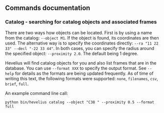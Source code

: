 ## Commands documentation

### Catalog - searching for catalog objects and associated frames

There are two ways how objects can be located. First is by using a name from the
catalog: `--object M1`. If the object is found, its coordinates are then used.
The alternative way is to specify the coordinates directly:
`--ra "11 22 33" --decl "-22 33 44"`. In both cases, you can specify the radius
around the specified object: `--proximity 2.0`. The default being 1 degree.

Hevelius will find catalog objects for you and also list frames that are in the
database. You can use `--format XXX` to specify the output format. See `--help`
for details as the formats are being updated frequently. As of time of writing
this text, the following formats were supported: `none`, `filenames`, `csv`,
`brief`, `full`.

An example command line call:

```python bin/hevelius catalog --object "C38 " --proximity 0.5 --format full```
